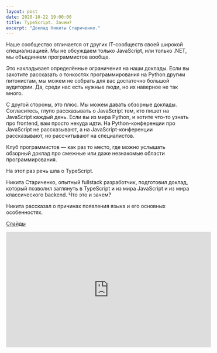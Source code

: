 ```yaml
---
layout: post
date: 2020-10-22 19:00:00
title: TypeScript. Зачем?
excerpt: "Доклад Никиты Стариченко."
---
```


Наше сообщество отличается от других IT-сообществ своей широкой специализацией. Мы не обсуждаем только JavaScript, или только .NET, мы объединяем программистов вообще.

Это накладывает определённые ограничения на наши доклады. Если вы захотите рассказать о тонкостях программирования на Python другим питонистам, мы можем не собрать для вас достаточно большой аудитории. Да, среди нас есть нужные люди, но их наверное не так много.

С другой стороны, это плюс. Мы можем давать обзорные доклады. Согласитесь, глупо рассказывать о JavaScript тем, кто пишет на JavaScript каждый день. Если вы из мира Python, и хотите что-то узнать про frontend, вам просто некуда идти. На Python-конференции про JavaScript не рассказывают, а на JavaScript-конференции рассказывают, но рассчитывают на специалистов.

Клуб программистов — как раз то место, где можно услышать обзорный доклад про смежные или даже незнакомые области программирования.

На этот раз речь шла о TypeScript.

Никита Стариченко, опытный fullstack разработчик, подготовил доклад, который позволил заглянуть в TypeScript и из мира JavaScript и из мира классического backend. Что это и зачем?

Никита рассказал о причинах появления языка и его основных особенностях.

[Слайды](/downloads/typescript.pdf)

<p class="video">
    <iframe width="560" height="315" src="https://www.youtube.com/embed/GUfuujA08mo" frameborder="0" allow="accelerometer; autoplay; clipboard-write; encrypted-media; gyroscope; picture-in-picture" allowfullscreen></iframe>
</p>
